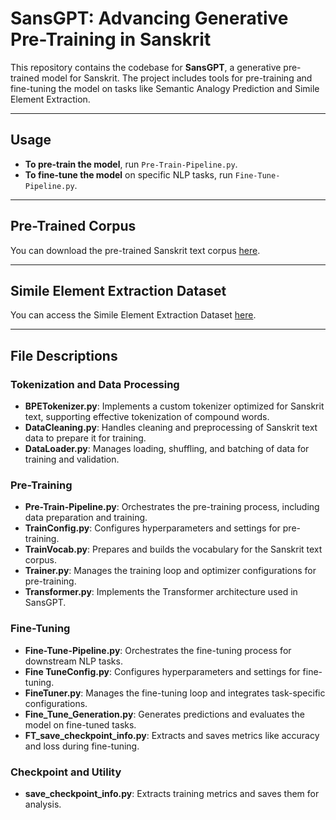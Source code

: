 # SansGPT: Advancing Generative Pre-Training in Sanskrit

This repository contains the codebase for **SansGPT**, a generative pre-trained model for Sanskrit. The project includes tools for pre-training and fine-tuning the model on tasks like Semantic Analogy Prediction and Simile Element Extraction.

---

## Usage

- **To pre-train the model**, run `Pre-Train-Pipeline.py`.  
- **To fine-tune the model** on specific NLP tasks, run `Fine-Tune-Pipeline.py`.

---

## Pre-Trained Corpus
You can download the pre-trained Sanskrit text corpus [here](https://drive.google.com/file/d/18SrpFJCbrDyR5420RYMoHc0n37a_6D4h/view?usp=sharing).

---

## Simile Element Extraction Dataset
You can access the Simile Element Extraction Dataset [here](https://docs.google.com/spreadsheets/d/1QIR2CKXUyk5ZQ8I1vMx6d-6HJEqetqfB/edit?usp=sharing&ouid=103564942194185380640&rtpof=true&sd=true).

---

## File Descriptions

### Tokenization and Data Processing
- **BPETokenizer.py**: Implements a custom tokenizer optimized for Sanskrit text, supporting effective tokenization of compound words.  
- **DataCleaning.py**: Handles cleaning and preprocessing of Sanskrit text data to prepare it for training.  
- **DataLoader.py**: Manages loading, shuffling, and batching of data for training and validation.

### Pre-Training
- **Pre-Train-Pipeline.py**: Orchestrates the pre-training process, including data preparation and training.  
- **TrainConfig.py**: Configures hyperparameters and settings for pre-training.  
- **TrainVocab.py**: Prepares and builds the vocabulary for the Sanskrit text corpus.  
- **Trainer.py**: Manages the training loop and optimizer configurations for pre-training.  
- **Transformer.py**: Implements the Transformer architecture used in SansGPT.

### Fine-Tuning
- **Fine-Tune-Pipeline.py**: Orchestrates the fine-tuning process for downstream NLP tasks.  
- **Fine TuneConfig.py**: Configures hyperparameters and settings for fine-tuning.  
- **FineTuner.py**: Manages the fine-tuning loop and integrates task-specific configurations.  
- **Fine_Tune_Generation.py**: Generates predictions and evaluates the model on fine-tuned tasks.  
- **FT_save_checkpoint_info.py**: Extracts and saves metrics like accuracy and loss during fine-tuning.

### Checkpoint and Utility
- **save_checkpoint_info.py**: Extracts training metrics and saves them for analysis.  
